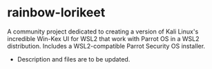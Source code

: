# rainbow-lorikeet
A community project dedicated to creating a version of Kali Linux's incredible Win-Kex UI for WSL2 that work with Parrot OS in a WSL2 distribution. Includes a WSL2-compatible Parrot Security OS installer.

* Description and files are to be updated.
